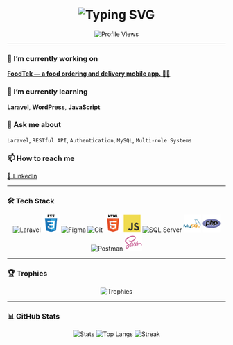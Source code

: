 <h1 align="center">
  <img src="https://readme-typing-svg.herokuapp.com?font=Fira+Code&size=30&pause=1000&color=7F00FF&center=true&vCenter=true&width=500&lines=Hi+%F0%9F%91%8B%2C+I'm+Bara'a;Laravel+Backend+Developer;Passionate+about+clean+code+%26+UX" alt="Typing SVG" />
</h1>

<p align="center">
  <img src="https://komarev.com/ghpvc/?username=baraaalbakkar&label=Profile%20views&color=0e75b6&style=flat" alt="Profile Views" />
</p>

---

### 🔭 I’m currently working on
**[FoodTek — a food ordering and delivery mobile app. 🍔📱](https://github.com/BaraaAlbakkar/FoodTek-API/tree/main)**

### 🌱 I’m currently learning
**Laravel**, **WordPress**, **JavaScript**

### 💬 Ask me about
`Laravel`, `RESTful API`, `Authentication`, `MySQL`, `Multi-role Systems`

### 📫 How to reach me
[🔗 LinkedIn](https://www.linkedin.com/in/baraa-al-bakkar/)

---

### 🛠️ Tech Stack

<p align="center">
  <img src="https://www.vectorlogo.zone/logos/laravel/laravel-icon.svg" alt="Laravel" width="40" height="40"/>
  <img src="https://raw.githubusercontent.com/devicons/devicon/master/icons/css3/css3-original-wordmark.svg" alt="CSS3" width="40" height="40"/>
  <img src="https://www.vectorlogo.zone/logos/figma/figma-icon.svg" alt="Figma" width="40" height="40"/>
  <img src="https://www.vectorlogo.zone/logos/git-scm/git-scm-icon.svg" alt="Git" width="40" height="40"/>
  <img src="https://raw.githubusercontent.com/devicons/devicon/master/icons/html5/html5-original-wordmark.svg" alt="HTML" width="40" height="40"/>
  <img src="https://raw.githubusercontent.com/devicons/devicon/master/icons/javascript/javascript-original.svg" alt="JavaScript" width="40" height="40"/>
  <img src="https://www.svgrepo.com/show/303229/microsoft-sql-server-logo.svg" alt="SQL Server" width="40" height="40"/>
  <img src="https://raw.githubusercontent.com/devicons/devicon/master/icons/mysql/mysql-original-wordmark.svg" alt="MySQL" width="40" height="40"/>
  <img src="https://raw.githubusercontent.com/devicons/devicon/master/icons/php/php-original.svg" alt="PHP" width="40" height="40"/>
  <img src="https://www.vectorlogo.zone/logos/getpostman/getpostman-icon.svg" alt="Postman" width="40" height="40"/>
  <img src="https://raw.githubusercontent.com/devicons/devicon/master/icons/sass/sass-original.svg" alt="Sass" width="40" height="40"/>
</p>


---

### 🏆 Trophies
<p align="center">
  <img src="https://github-profile-trophy.vercel.app/?username=baraaalbakkar&theme=monokai&margin-w=15&margin-h=15" alt="Trophies"/>
</p>

---

### 📊 GitHub Stats

<p align="center">
  <img src="https://github-readme-stats.vercel.app/api?username=baraaalbakkar&show_icons=true&theme=radical" alt="Stats" />
  <img src="https://github-readme-stats.vercel.app/api/top-langs/?username=baraaalbakkar&layout=compact&theme=radical" alt="Top Langs" />
  <img src="https://github-readme-streak-stats.herokuapp.com/?user=baraaalbakkar&theme=radical" alt="Streak" />
</p>
